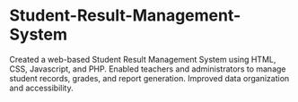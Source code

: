 # Student-Result-Management-System
Created a web-based Student Result Management System
 using HTML, CSS, Javascript, and PHP.
 Enabled teachers and administrators to manage student
 records, grades, and report generation.
 Improved data organization and accessibility.
